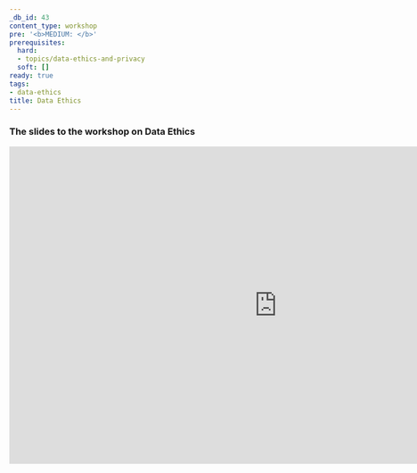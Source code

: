 ```yaml
---
_db_id: 43
content_type: workshop
pre: '<b>MEDIUM: </b>'
prerequisites:
  hard:
  - topics/data-ethics-and-privacy
  soft: []
ready: true
tags:
- data-ethics
title: Data Ethics
---
```


### The slides to the workshop on Data Ethics

<iframe src="https://docs.google.com/presentation/d/e/2PACX-1vRDfP548V2pm9s3XYS3HjV5zmFoxb3gqLHCUVQI5g00VefSOD5MxgTCe-Q9htK1Cw/embed?start=false&loop=false&delayms=3000" frameborder="0" width="960" height="569" allowfullscreen="true" mozallowfullscreen="true" webkitallowfullscreen="true"></iframe>